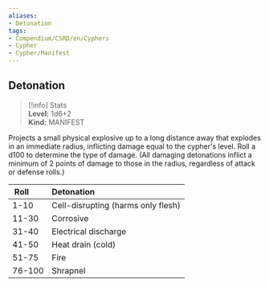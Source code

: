 ```yaml
---
aliases:
- Detonation
tags:
- Compendium/CSRD/en/Cyphers
- Cypher
- Cypher/Manifest
---
```


  
## Detonation  
>[!info] Stats  
> **Level:** 1d6+2  
> **Kind:** MANIFEST
  
Projects a small physical explosive up to a long distance away that explodes in an immediate radius, inflicting damage equal to the cypher's level. Roll a d100 to determine the type of damage. (All damaging detonations inflict a minimum of 2 points of damage to those in the radius, regardless of attack or defense rolls.)  

|  Roll &nbsp; &nbsp; &nbsp; | Detonation  |  
| ------------- | :----------- |  
| 1-10 | Cell-disrupting (harms only flesh) |  
| 11-30 | Corrosive |  
| 31-40 | Electrical discharge |  
| 41-50 | Heat drain (cold) |  
| 51-75 | Fire |  
| 76-100 | Shrapnel |